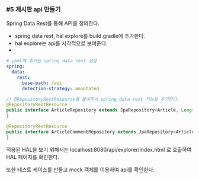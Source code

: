 ### #5 게시판 api 만들기

Spring Data Rest를 통해 API를 정의한다.

- spring data rest, hal explore를 build.gradle에 추가한다.
- hal explore는 api를 시각적으로 보여준다.
- 
```yaml
# yaml에 추가된 spring data rest 설정
spring:
  data:
    rest:
      base-path: /api
      detection-strategy: annotated
```

```java
// @RepositoryRestResource를 붙여주어 spring data rest 기능을 추가한다.
@RepositoryRestResource
public interface ArticleRepository extends JpaRepository<Article, Long> {
}

@RepositoryRestResource
public interface ArticleCommentRepository extends JpaRepository<ArticleComment, Long> {
}
```

적용된 HAL을 보기 위해서는 localhost:8080/api/explorer/index.html 로 호출하여 HAL 페이지를 확인한다.

또한 테스트 케이스를 만들고 mock 객체를 이용하여 api를 확인한다.